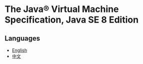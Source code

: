 # The Java® Virtual Machine Specification, Java SE 8 Edition

## Languages

- [English](en)
- [中文](zh)

